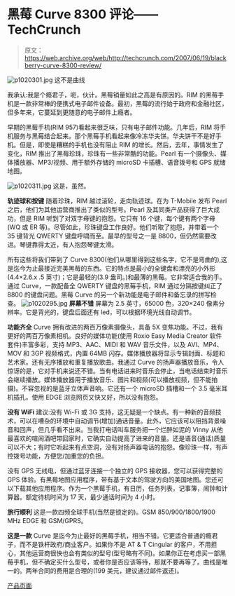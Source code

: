 # 黑莓 Curve 8300 评论——TechCrunch

> 原文：<https://web.archive.org/web/http://techcrunch.com/2007/06/19/blackberry-curve-8300-review/>

![p1020301.jpg](img/6c8f5dec0bcc96aec1aa504c6d94d067.png)
这不是曲线

我承认:我是个瘾君子，呃，伙计。黑莓销量如此之高是有原因的。RIM 的黑莓手机是一款非常棒的便携式电子邮件设备。最初，黑莓的流行始于政府和金融社区，但多年来，它蔓延到更随意的电子邮件上瘾者。

早期的黑莓手机(RIM 957)看起来很乏味，只有电子邮件功能。几年后，RIM 将手机服务与黑莓结合起来。那个黑莓手机看起来像冷冻华夫饼。华夫饼干不是好手机。但是，即使是糟糕的手机也没有阻止 RIM 的增长。然后，去年，事情发生了变化，RIM 推出了黑莓珍珠，珍珠有一些非常酷的功能。Pearl 有一个摄像头、媒体播放器、MP3/视频、用于额外存储的 microSD 卡插槽、语音拨号和 GPS 就绪地图。

![p1020311.jpg](img/818d82349d26a7d3f1efd0c6f75fb322.png)
这是，虽然。

**轨迹球和按键**
随着珍珠，RIM 越过滚轮，走向轨迹球。在为 T-Mobile 发布 Pearl 之后，他们为其他运营商推出了类似的型号。Pearl 及其同类产品获得了巨大成功，但是 RIM 听到了对双字母键的抱怨。它只有 16 个键，每个键有两个字母(WQ 或 ER 等)。尽管如此，珍珠键盘工作良好。他们听取了抱怨，并带着一个 35 键背光 QWERTY 键盘呼啸而至。最早的型号之一是 8800，但仍然需要改进。琴键靠得太近，有人抱怨琴键太滑。

所有这些将我们带到了 Curve 8300(他们从哪里得到这些名字，它不是弯曲的),这是迄今为止最接近完美黑莓的东西。它的特点是最小的全键盘和漂亮的小外形(4.4×2.6.x .5 英寸)；它是最轻的(3.9 盎司。)和最薄的黑莓。它非常适合我的手。通过 Curve，一款配备全 QWERTY 键盘的黑莓手机，RIM 通过分隔按键纠正了 8800 的键盘问题。黑莓 Curve 的另一个新功能是电子邮件和备忘录的拼写检查。
![p1020295.jpg](img/2042fc09e1eadfb29b69dd260ea17a28.png)
**屏幕不错**
屏幕为 2.5 英寸，65000 色，320×240 像素分辨率。它是背光的，键盘后面还有 led，可以根据环境光线自动调节。

**功能齐全**
Curve 拥有改进的两百万像素摄像头，具备 5X 变焦功能。不过，我有更好的两百万像素相机。良好的媒体功能(使用 Roxio Easy Media Creator 软件套件)丰富多彩，支持 MP3、AAC、MIDI 和 WAV 音乐文件，以及 AVI、MP4、MOV 和 3GP 视频格式，内置 64MB 闪存。媒体播放器将显示专辑封面、标题和艺术家。还有无序播放和重复播放歌曲。我通过 Curve 的扬声器播放音乐，令人惊讶的是，它对手机来说还不错。当有电话进来时音乐会停止，当电话结束时音乐会继续播放。媒体播放器用于播放音乐、图片和视频(可以播放视频，但不能拍摄)。不容忽视的是蓝牙立体声音响。它还有一个 microSD 插槽和一个 3.5 毫米耳机插孔。使用 EDGE 浏览网页又快又好，所以没有抱怨。

**没有 WiFi**
建议:没有 Wi-Fi 或 3G 支持，这无疑是一个缺点。有一种新的音频技术，可以在嘈杂的环境中自动调节(增加)通话音量。此外，它应该可以阻挡背景噪音和回声，但几乎看不出来。当我打电话叫车服务把一个烂醉如泥的 Vinny 从他最喜欢的喧闹酒吧带回家时，它确实自动提高了进来的音量。还是语音(通话)质量可以不大；有时它听起来有点空洞，没有对扬声器电话的抱怨。像珍珠一样，有声控拨号功能，方便您/加重您的负担。

没有 GPS 无线电，但通过蓝牙连接一个独立的 GPS 接收器，您可以获得完整的 GPS 体验。有黑莓地图应用程序，带有基于文本的驾驶方向的美国地图。您还可以下载其他应用程序。作为一个黑莓手机，有日历，任务列表，记事簿，闹钟和计算器。额定待机时间为 17 天，最少通话时间为 4 小时。

**旅行顺利**
这是一款四频全球手机(当然是锁定的)。GSM 850/900/1800/1900 MHz EDGE 和 GSM/GPRS。

**这是一款**
Curve 是迄今为止最好的黑莓手机，相当不错。它更适合普通的瘾君子，而不是铁杆政府/商业客户。如果你不是 AT & T Cingular 的客户，不用担心，其他运营商很快也会有类似的型号(型号略有不同)。如果你正在考虑买一部黑莓手机，但不确定买什么型号，或者你是否应该等待，那就不要再等了。曲线是唯一的。两年合同的费用是合理的(199 美元，建议通过邮件返还)。

[产品页面](https://web.archive.org/web/20201130054006/http://www.wireless.att.com/cell-phone-service/cell-phone-details/?device=BlackBerry%C2%AE+Curve&q_sku=sku970148)